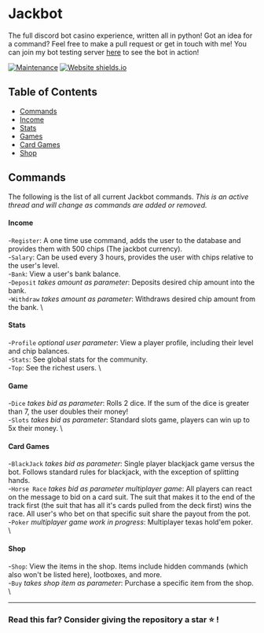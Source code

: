 # Jackbot
The full discord bot casino experience, written all in python! Got an idea for a command? Feel free to make a pull request or get in touch with me! You can join my bot testing server [here](https://discord.gg/EFZk2TytZk) to see the bot in action! 

[![Maintenance](https://img.shields.io/badge/maintained-yes-green.svg)]() [![Website shields.io](https://img.shields.io/badge/Bot%20Status-Down-red)]()

## Table of Contents
- [Commands](#commands)
 - [Income](#income)
 - [Stats](#stats)
 - [Games](#stats)
 - [Card Games](#card-games)
 - [Shop](#shop)

## Commands
The following is the list of all current Jackbot commands. *This is an active thread and will change as commands are added or removed.*
#### Income
-`Register`: A one time use command, adds the user to the database and provides them with 500 chips (The jackbot currency). \
-`Salary`: Can be used every 3 hours, provides the user with chips relative to the user's level. \
-`Bank`: View a user's bank balance. \
-`Deposit` *takes amount as parameter*: Deposits desired chip amount into the bank. \
-`Withdraw` *takes amount as parameter*: Withdraws desired chip amount from the bank. \

#### Stats
-`Profile` *optional user parameter*: View a player profile, including their level and chip balances. \
-`Stats`: See global stats for the community. \
-`Top`: See the richest users. \

#### Game
-`Dice` *takes bid as parameter*: Rolls 2 dice. If the sum of the dice is greater than 7, the user doubles their money! \
-`Slots` *takes bid as parameter*: Standard slots game, players can win up to 5x their money. \

#### Card Games
-`BlackJack` *takes bid as parameter*: Single player blackjack game versus the bot. Follows standard rules for blackjack, with the exception of splitting hands. \
-`Horse Race` *takes bid as parameter* *multiplayer game*: All players can react on the message to bid on a card suit. The suit that makes it to the end of the track first (the suit that has all it's cards pulled from the deck first) wins the race. All user's who bet on that specific suit share the payout from the pot. \
-`Poker` *multiplayer game* *work in progress*: Multiplayer texas hold'em poker. \

#### Shop
-`Shop`: View the items in the shop. Items include hidden commands (which also won't be listed here), lootboxes, and more. \
-`Buy` *takes shop item as parameter*: Purchase a specific item from the shop. \

---
### Read this far? Consider giving the repository a star ⭐ !
